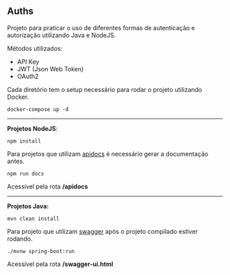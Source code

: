 ## Auths

Projeto para praticar o uso de diferentes formas de autenticação e autorização utilizando Java e NodeJS. 

Métodos utilizados: 

- API Key
- JWT (Json Web Token)
- OAuth2

Cada diretório tem o setup necessário para rodar o projeto utilizando Docker.

<pre><code>docker-compose up -d</code></pre>
<hr>

**Projetos NodeJS**:

<pre><code>npm install</code></pre>

Para projetos que utilizam <a href="https://apidocjs.com/">apidocs</a> é necessário gerar a documentação antes.

<pre><code>npm run docs</code></pre>

Acessível pela rota **/apidocs**

<hr>

**Projetos Java:**

<pre><code>mvn clean install</code></pre>

Para projeto que utilizam <a href="https://swagger.io/">swagger</a> após o projeto compilado estiver rodando.

<pre><code>./mvnw spring-boot:run</code></pre>

Acessível pela rota **/swagger-ui.html**
